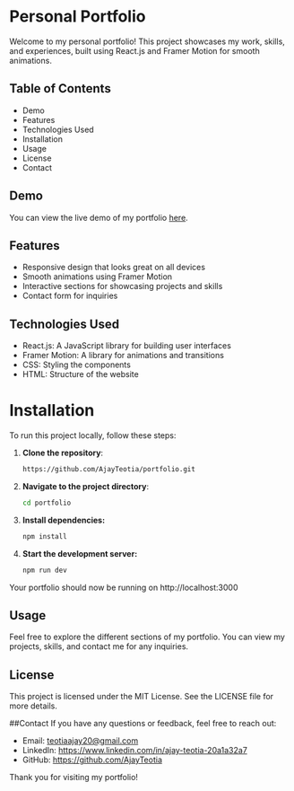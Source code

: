 
# Personal Portfolio


Welcome to my personal portfolio! This project showcases my work, skills, and experiences, built using React.js and Framer Motion for smooth animations.

## Table of Contents

- Demo
- Features
- Technologies Used
- Installation
- Usage
- License
- Contact

## Demo
You can view the live demo of my portfolio [here](https://ajay-portfolio-theta.vercel.app/).

## Features
- Responsive design that looks great on all devices
- Smooth animations using Framer Motion
- Interactive sections for showcasing projects and skills
- Contact form for inquiries

## Technologies Used
- React.js: A JavaScript library for building user interfaces
- Framer Motion: A library for animations and transitions
- CSS: Styling the components
- HTML: Structure of the website

# Installation
To run this project locally, follow these steps:

1. **Clone the repository**:
   ```bash
   https://github.com/AjayTeotia/portfolio.git

2. **Navigate to the project directory**:
    ```bash
    cd portfolio

3. **Install dependencies:**
    ```bash
    npm install
4. **Start the development server:**
    ```bash
    npm run dev

Your portfolio should now be running on http://localhost:3000

## Usage

Feel free to explore the different sections of my portfolio. You can view my projects, skills, and contact me for any inquiries.

## License
This project is licensed under the MIT License. See the LICENSE file for more details.

##Contact
If you have any questions or feedback, feel free to reach out:

- Email: teotiaajay20@gmail.com
- LinkedIn: https://www.linkedin.com/in/ajay-teotia-20a1a32a7
- GitHub: https://github.com/AjayTeotia

Thank you for visiting my portfolio!
